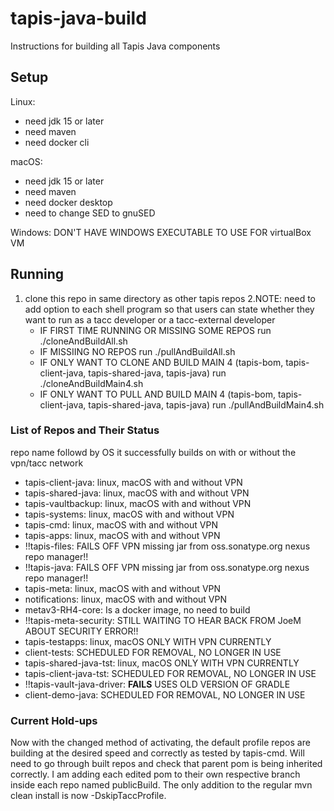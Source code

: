 # tapis-java-build
Instructions for building all Tapis Java components

## Setup
Linux:
- need jdk 15 or later
- need maven 
- need docker cli

macOS:
- need jdk 15 or later
- need maven
- need docker desktop
- need to change SED to gnuSED

Windows:
DON'T HAVE WINDOWS EXECUTABLE TO USE FOR virtualBox VM

## Running
1. clone this repo in same directory as other tapis repos
2.NOTE: need to add option to each shell program so that users can state whether they want to run as a tacc developer or a tacc-external developer
    - IF FIRST TIME RUNNING OR MISSING SOME REPOS 
	run ./cloneAndBuildAll.sh
    - IF MISSIING NO REPOS 
	run ./pullAndBuildAll.sh
    - IF ONLY WANT TO CLONE AND BUILD MAIN 4 (tapis-bom, tapis-client-java, tapis-shared-java, tapis-java)
      	run ./cloneAndBuildMain4.sh
    - IF ONLY WANT TO PULL AND BUILD MAIN 4 (tapis-bom, tapis-client-java, tapis-shared-java, tapis-java)
      	run ./pullAndBuildMain4.sh

### List of Repos and Their Status
repo name followd by OS it successfully builds on with or without the vpn/tacc network 

- tapis-client-java: linux, macOS with and without VPN
- tapis-shared-java: linux, macOS with and without VPN
- tapis-vaultbackup: linux, macOS with and without VPN
- tapis-systems: linux, macOS with and without VPN
- tapis-cmd: linux, macOS with and without VPN
- tapis-apps: linux, macOS with and without VPN
- !!tapis-files: FAILS OFF VPN missing jar from oss.sonatype.org nexus repo manager!!
- !!tapis-java: FAILS OFF VPN missing jar from oss.sonatype.org nexus repo manager!!
- tapis-meta: linux, macOS with and without VPN
- notifications: linux, macOS with and without VPN
- metav3-RH4-core: Is a docker image, no need to build
- !!tapis-meta-security: STILL WAITING TO HEAR BACK FROM JoeM ABOUT SECURITY ERROR!!
- tapis-testapps: linux, macOS ONLY WITH VPN CURRENTLY
- client-tests: SCHEDULED FOR REMOVAL, NO LONGER IN USE
- tapis-shared-java-tst: linux, macOS ONLY WITH VPN CURRENTLY 
- tapis-client-java-tst: SCHEDULED FOR REMOVAL, NO LONGER IN USE
- !!tapis-vault-java-driver: **FAILS** USES OLD VERSION OF GRADLE
- client-demo-java: SCHEDULED FOR REMOVAL, NO LONGER IN USE

### Current Hold-ups
Now with the changed method of activating, the default profile repos are building at the desired speed and correctly as tested by tapis-cmd. Will need to go through built repos and check that parent pom
is being inherited correctly. I am adding each edited pom to their own respective branch inside each repo named publicBuild. The only addition to the regular mvn clean install is now -DskipTaccProfile.
